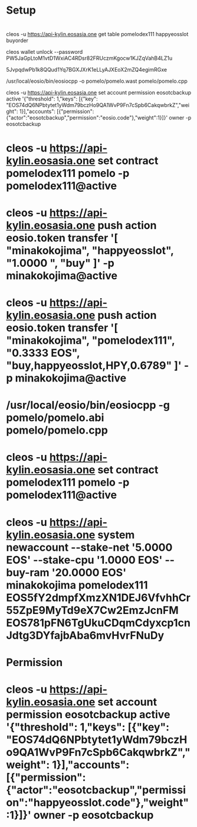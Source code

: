 # Setup

#
cleos -u https://api-kylin.eosasia.one get table pomelodex111 happyeosslot buyorder

cleos wallet unlock --password PW5JaGpLtoM1vtD1WxiAC4RDsr82FRUczmKgocw1KJZqVahB4LZ1u

5JvpqdwPb1k8QQud1Yq7BGXJXrK1eLLyAJXEoX2mZQ4egimRGxe

/usr/local/eosio/bin/eosiocpp -o pomelo/pomelo.wast pomelo/pomelo.cpp


cleos -u https://api-kylin.eosasia.one set account permission eosotcbackup active '{"threshold": 1,"keys": [{"key": "EOS74dQ6NPbtytet1yWdm79bczHo9QA1WvP9Fn7cSpb6CakqwbrkZ","weight": 1}],"accounts": [{"permission":{"actor":"eosotcbackup","permission":"eosio.code"},"weight":1}]}' owner -p eosotcbackup


# cleos -u https://api-kylin.eosasia.one set contract pomelodex111 pomelo -p pomelodex111@active

# cleos -u https://api-kylin.eosasia.one push action eosio.token transfer '[ "minakokojima", "happyeosslot", "1.0000 ", "buy" ]' -p minakokojima@active

# cleos -u https://api-kylin.eosasia.one push action eosio.token transfer '[ "minakokojima", "pomelodex111", "0.3333 EOS", "buy,happyeosslot,HPY,0.6789" ]' -p minakokojima@active

# /usr/local/eosio/bin/eosiocpp -g pomelo/pomelo.abi pomelo/pomelo.cpp
# cleos -u https://api-kylin.eosasia.one set contract pomelodex111 pomelo -p pomelodex111@active
# cleos -u https://api-kylin.eosasia.one system newaccount --stake-net '5.0000 EOS' --stake-cpu '1.0000 EOS' --buy-ram '20.0000 EOS' minakokojima pomelodex111 EOS5fY2dmpfXmzXN1DEJ6VfvhhCr55ZpE9MyTd9eX7Cw2EmzJcnFM EOS781pFN6TgUkuCDqmCdyxcp1cnJdtg3DYfajbAba6mvHvrFNuDy


# Permission
# cleos -u https://api-kylin.eosasia.one set account permission eosotcbackup active '{"threshold": 1,"keys": [{"key": "EOS74dQ6NPbtytet1yWdm79bczHo9QA1WvP9Fn7cSpb6CakqwbrkZ","weight": 1}],"accounts": [{"permission":{"actor":"eosotcbackup","permission":"happyeosslot.code"},"weight":1}]}' owner -p eosotcbackup
